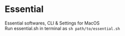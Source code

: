 # Essential
Essential softwares, CLI & Settings for MacOS <br>
Run essential.sh in terminal as `sh path/to/essential.sh`
